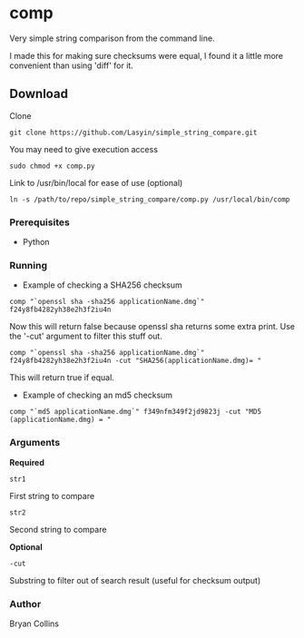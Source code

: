 # comp
Very simple string comparison from the command line.

I made this for making sure checksums were equal, I found it a little more convenient than using 'diff' for it.

## Download
Clone
```
git clone https://github.com/Lasyin/simple_string_compare.git
```

You may need to give execution access
```
sudo chmod +x comp.py
```

Link to /usr/bin/local for ease of use (optional)
```
ln -s /path/to/repo/simple_string_compare/comp.py /usr/local/bin/comp
```

### Prerequisites
* Python

### Running
* Example of checking a SHA256 checksum
```
comp "`openssl sha -sha256 applicationName.dmg`" f24y8fb4282yh38e2h3f2iu4n
```
Now this will return false because openssl sha returns some extra print.
Use the '-cut' argument to filter this stuff out.
```
comp "`openssl sha -sha256 applicationName.dmg`" f24y8fb4282yh38e2h3f2iu4n -cut "SHA256(applicationName.dmg)= "
```
This will return true if equal.

* Example of checking an md5 checksum
```
comp "`md5 applicationName.dmg`" f349nfm349f2jd9823j -cut "MD5 (applicationName.dmg) = "
```

### Arguments
**Required**
```
str1
```
First string to compare
```
str2
```
Second string to compare

**Optional**
```
-cut
```
Substring to filter out of search result (useful for checksum output)

### Author
Bryan Collins
